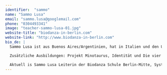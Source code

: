 ```yaml
---
identifier:  "sammo"
name: "Sammo Lusa"
email: "sammo.lusa@googlemail.com"
phone: "0304493341"
image: "teacher-sammo-lusa-01.jpg"
website-title: "biodanza-in-berlin.com"
website-link: "http://www.biodanza-in-berlin.com"
bio_de: |
  Sammo Lusa ist aus Buenos Aires/Argentinien, hat in Italien und den USA gelebt, und wohnt seit 1988 in Berlin. Sammo hat Unterrichtserfahrungen im kreativen Tanz, in der Schauspielkunst und leitet langjährig offene Gruppen, Workshops und Fortbildungen auf dem Gebiet der Tanztherapie. Sie ist Leiterin und Didakta von Biodanza.

  Zusätzliche Ausbildungen: Projekt Minotaurus, Identität und Die vier Elemente.

  Aktuell is Sammo Lusa Leiterin der Biodanza Schule Berlin-Mitte, System Rolando Toro.
---
```

